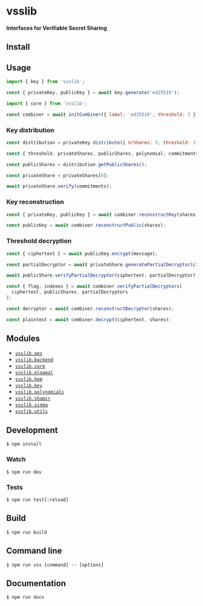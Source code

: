 # vsslib

**Interfaces for Verifiable Secret Sharing**

## Install

## Usage

```js
import { key } from 'vsslib';

const { privateKey, publicKey } = await key.generate('ed25519');
```

```js
import { core } from 'vsslib';

const combiner = await initCombiner({ label: 'ed25519', threshold: 3 })
```

### Key distribution

```js
const distribution = privateKey.distribute({ nrShares: 5, threshold: 3 });

const { threshold, privateShares, publicShares, polynomial, commitments } = distribution;

const publicShares = distribution.getPublicShares();
```

```js
const privateShare = privateShares[0];

await privateShare.verify(commitments);
```

### Key reconstruction

```js
const { privateKey, publicKey } = await combiner.reconstructKey(shares);
```

```js
const publicKey = await combiner.reconstructPublic(shares);
```

### Threshold decryption

```js
const { ciphertext } = await publicKey.encrypt(message);
```

```js
const partialDecryptor = await privateShare.generatePartialDecryptor(ciphertext);
```

```js
await publicShare.verifyPartialDecryptor(ciphertext, partialDecryptor);
```

```js
const { flag, indexes } = await combiner.verifyPartialDecryptors(
  ciphertext, publicShares, partialDecryptors
);
```

```js
const decryptor = await combiner.reconstructDecryptor(shares);
```

```js
const plaintext = await combiner.decrypt(ciphertext, shares);
```

## Modules

- [`vsslib.aes`](./src/aes)
- [`vsslib.backend`](./src/backend)
- [`vsslib.core`](./src/core)
- [`vsslib.elgamal`](./src/elgamal)
- [`vsslib.kem`](./src/kem)
- [`vsslib.key`](./src/key)
- [`vsslib.polynomials`](./src/polynomials)
- [`vsslib.shamir`](./src/shamir)
- [`vsslib.sigma`](./src/sigma)
- [`vsslib.utils`](./src/utils)

## Development

```
$ npm install
```

### Watch

```
$ npm run dev
```

### Tests

```
$ npm run test[:reload]
```

## Build

```
$ npm run build
```

## Command line

```
$ npm run vss [command] -- [options]
```

## Documentation

```
$ npm run docs
```
